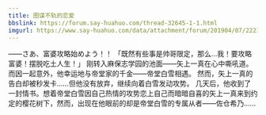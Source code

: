 ```yaml
---
title: 图谋不轨的恋爱
bbslink: https://forum.say-huahuo.com/thread-32645-1-1.html
imgurl: https://www.say-huahuo.com/data/attachment/forum/201904/07/222104l70r0cg4gxriryri.jpg
---
```


——さあ、富婆攻略始めよう！！
「既然有些事是帅哥限定，那么…我！要攻略富婆！摆脱吃土人生！」
刚转入麻保志学园的池面——矢上一真在心中嘶吼道。
而因一起意外，他幸运地与帝堂家的千金——帝堂白雪相遇。
然而，矢上一真的告白却被秒发卡……但他没有放弃，继续向着白雪发动攻势。
几天后，他收到了一封情书。想着帝堂白雪因自己热情的攻势恋上自己而暗暗自喜的矢上一真来到约定的樱花树下，然而，出现在他眼前的却是帝堂白雪的专属从者——佐仓希乃……<!--more-->
